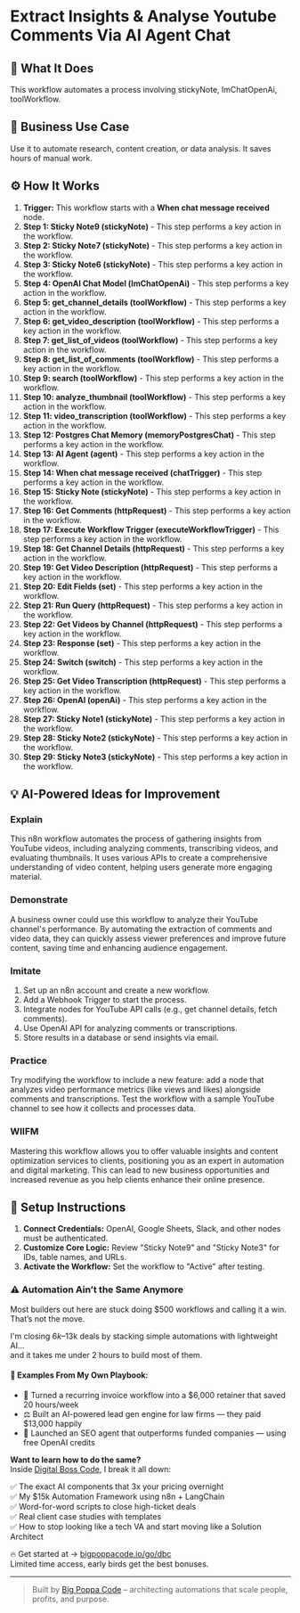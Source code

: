 # Extract Insights & Analyse Youtube Comments Via AI Agent Chat

## 🚀 What It Does
This workflow automates a process involving stickyNote, lmChatOpenAi, toolWorkflow.

## 💼 Business Use Case
Use it to automate research, content creation, or data analysis. It saves hours of manual work.

## ⚙️ How It Works
1.  **Trigger:** This workflow starts with a **When chat message received** node.
2. **Step 1: Sticky Note9 (stickyNote)** - This step performs a key action in the workflow.
3. **Step 2: Sticky Note7 (stickyNote)** - This step performs a key action in the workflow.
4. **Step 3: Sticky Note6 (stickyNote)** - This step performs a key action in the workflow.
5. **Step 4: OpenAI Chat Model (lmChatOpenAi)** - This step performs a key action in the workflow.
6. **Step 5: get_channel_details (toolWorkflow)** - This step performs a key action in the workflow.
7. **Step 6: get_video_description (toolWorkflow)** - This step performs a key action in the workflow.
8. **Step 7: get_list_of_videos (toolWorkflow)** - This step performs a key action in the workflow.
9. **Step 8: get_list_of_comments (toolWorkflow)** - This step performs a key action in the workflow.
10. **Step 9: search (toolWorkflow)** - This step performs a key action in the workflow.
11. **Step 10: analyze_thumbnail (toolWorkflow)** - This step performs a key action in the workflow.
12. **Step 11: video_transcription (toolWorkflow)** - This step performs a key action in the workflow.
13. **Step 12: Postgres Chat Memory (memoryPostgresChat)** - This step performs a key action in the workflow.
14. **Step 13: AI Agent (agent)** - This step performs a key action in the workflow.
15. **Step 14: When chat message received (chatTrigger)** - This step performs a key action in the workflow.
16. **Step 15: Sticky Note (stickyNote)** - This step performs a key action in the workflow.
17. **Step 16: Get Comments (httpRequest)** - This step performs a key action in the workflow.
18. **Step 17: Execute Workflow Trigger (executeWorkflowTrigger)** - This step performs a key action in the workflow.
19. **Step 18: Get Channel Details (httpRequest)** - This step performs a key action in the workflow.
20. **Step 19: Get Video Description (httpRequest)** - This step performs a key action in the workflow.
21. **Step 20: Edit Fields (set)** - This step performs a key action in the workflow.
22. **Step 21: Run Query (httpRequest)** - This step performs a key action in the workflow.
23. **Step 22: Get Videos by Channel (httpRequest)** - This step performs a key action in the workflow.
24. **Step 23: Response (set)** - This step performs a key action in the workflow.
25. **Step 24: Switch (switch)** - This step performs a key action in the workflow.
26. **Step 25: Get Video Transcription (httpRequest)** - This step performs a key action in the workflow.
27. **Step 26: OpenAI (openAi)** - This step performs a key action in the workflow.
28. **Step 27: Sticky Note1 (stickyNote)** - This step performs a key action in the workflow.
29. **Step 28: Sticky Note2 (stickyNote)** - This step performs a key action in the workflow.
30. **Step 29: Sticky Note3 (stickyNote)** - This step performs a key action in the workflow.

## 💡 AI-Powered Ideas for Improvement
### Explain
This n8n workflow automates the process of gathering insights from YouTube videos, including analyzing comments, transcribing videos, and evaluating thumbnails. It uses various APIs to create a comprehensive understanding of video content, helping users generate more engaging material.

### Demonstrate
A business owner could use this workflow to analyze their YouTube channel's performance. By automating the extraction of comments and video data, they can quickly assess viewer preferences and improve future content, saving time and enhancing audience engagement.

### Imitate
1. Set up an n8n account and create a new workflow.
2. Add a Webhook Trigger to start the process.
3. Integrate nodes for YouTube API calls (e.g., get channel details, fetch comments).
4. Use OpenAI API for analyzing comments or transcriptions.
5. Store results in a database or send insights via email.

### Practice
Try modifying the workflow to include a new feature: add a node that analyzes video performance metrics (like views and likes) alongside comments and transcriptions. Test the workflow with a sample YouTube channel to see how it collects and processes data.

### WIIFM
Mastering this workflow allows you to offer valuable insights and content optimization services to clients, positioning you as an expert in automation and digital marketing. This can lead to new business opportunities and increased revenue as you help clients enhance their online presence.

## 🔧 Setup Instructions
1. **Connect Credentials:** OpenAI, Google Sheets, Slack, and other nodes must be authenticated.
2. **Customize Core Logic:** Review "Sticky Note9" and "Sticky Note3" for IDs, table names, and URLs.
3. **Activate the Workflow:** Set the workflow to "Active" after testing.

### ⚠️ Automation Ain’t the Same Anymore

Most builders out here are stuck doing $500 workflows and calling it a win.  
That’s not the move.  

I'm closing $6k–$13k deals by stacking simple automations with lightweight AI...  
and it takes me under 2 hours to build most of them.

#### 🧠 Examples From My Own Playbook:
- 🔁 Turned a recurring invoice workflow into a $6,000 retainer that saved 20 hours/week  
- ⚖️ Built an AI-powered lead gen engine for law firms — they paid $13,000 happily  
- 🚀 Launched an SEO agent that outperforms funded companies — using free OpenAI credits  

**Want to learn how to do the same?**  
Inside [Digital Boss Code](https://bigpoppacode.io/go/dbc), I break it all down:

✅ The exact AI components that 3x your pricing overnight  
✅ My $15k Automation Framework using n8n + LangChain  
✅ Word-for-word scripts to close high-ticket deals  
✅ Real client case studies with templates  
✅ How to stop looking like a tech VA and start moving like a Solution Architect  

🔥 Get started at → [bigpoppacode.io/go/dbc](https://bigpoppacode.io/go/dbc)  
Limited time access, early birds get the best bonuses.

---
> Built by [Big Poppa Code](https://bigpoppacode.io) – architecting automations that scale people, profits, and purpose.
